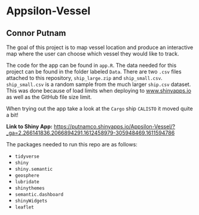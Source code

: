# Appsilon-Vessel
## Connor Putnam
<!-- badges: start -->
<!-- badges: end -->

The goal of this project is to map vessel location and produce an interactive map where the user can choose which vessel they would like to track.

The code for the app can be found in `app.R`. The data needed for this project can be found in the folder labeled `Data`. There are two `.csv` files attached to this repository, `ship_large.zip` and `ship_small.csv`. `ship_small.csv` is a random sample from the much larger `ship.csv` dataset. This was done because of load limits when deploying to www.shinyapps.io as well as the GitHub file size limit.

When trying out the app take a look at the `Cargo` ship `CALISTO` it moved quite a bit!

**Link to Shiny App:** https://putnamco.shinyapps.io/Appsilon-Vessel/?_ga=2.266141836.2066894291.1612458979-305948469.1611594786

The packages needed to run this repo are as follows:

  * `tidyverse`
  * `shiny`
  * `shiny.semantic`
  * `geosphere`
  * `lubridate`
  * `shinythemes`
  * `semantic.dashboard`
  * `shinyWidgets`
  * `leaflet`
  